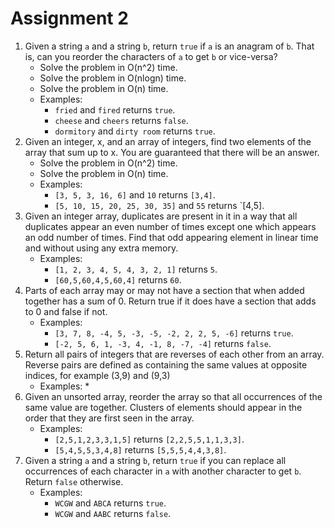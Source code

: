 # Assignment 2
1. Given a string `a` and a string `b`, return `true` if `a` is an anagram of `b`. That is, can you reorder the characters of `a` to get `b` or vice-versa?
	* Solve the problem in O(n^2) time.
	* Solve the problem in O(nlogn) time.
	* Solve the problem in O(n) time.
	* Examples:
		* `fried` and `fired` returns `true`.
		* `cheese` and `cheers` returns `false`.
		* `dormitory` and `dirty room` returns `true`.
2. Given an integer, x, and an array of integers, find two elements of the array that sum up to x. You are guaranteed that there will be an answer. 
	* Solve the problem in O(n^2) time.
	* Solve the problem in O(n) time.
	* Examples:
		* `[3, 5, 3, 16, 6]` and `10` returns `[3,4]`.
		* `[5, 10, 15, 20, 25, 30, 35]` and `55` returns `[4,5].
3. Given an integer array, duplicates are present in it in a way that all duplicates appear an even number of times except one which appears an odd number of times. Find that odd appearing element in linear time and without using any extra memory.
	* Examples:
		* `[1, 2, 3, 4, 5, 4, 3, 2, 1]` returns `5`.
		* `[60,5,60,4,5,60,4]` returns `60`. 
4. Parts of each array may or may not have a section that when added together has a sum of 0. Return true if it does have a section that adds to 0 and false if not.
 	* Examples:
 		* `[3, 7, 8, -4, 5, -3, -5, -2, 2, 2, 5, -6]` returns `true`.
 		*  `[-2, 5, 6, 1, -3, 4, -1, 8, -7, -4]` returns `false`.
5. Return all pairs of integers that are reverses of each other from an array. Reverse pairs are defined as containing the same values at opposite indices, for example (3,9) and (9,3)
	* Examples:
		*
6. Given an unsorted array, reorder the array so that all occurrences of the same value are together. Clusters of elements should appear in the order that they are first seen in the array.
	* Examples:
		* `[2,5,1,2,3,3,1,5]` returns `[2,2,5,5,1,1,3,3]`.
		*  `[5,4,5,5,3,4,8]` returns `[5,5,5,4,4,3,8]`.
7. Given a string `a` and a string `b`, return `true` if you can replace all occurrences of each character in `a` with another character to get `b`. Return `false` otherwise.
	* Examples: 
		* `WCGW` and `ABCA` returns `true`.
		* `WCGW` and `AABC` returns `false`.
